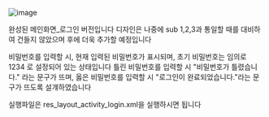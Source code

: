 ![image](https://github.com/user-attachments/assets/128fb57e-be5d-444e-865d-e1b9f75d1fc8)


완성된 메인화면_로그인 버전입니다
디자인은 나중에 sub 1,2,3과 통일할 때를 대비하여 건들지 않았으며 후에 더욱 추가할 예정입니다

비밀번호를 입력할 시, 현재 입력된 비밀번호가 표시되며, 초기 비밀번호는 임의로 1234 로 설정되어 있는 상태입니다
틀린 비밀번호를 입력할 시 "비밀번호가 틀렸습니다." 라는 문구가 뜨며, 
옳은 비밀번호를 입력할 시 "로그인이 완료되었습니다."라는 문구가 뜨도록 설걔하였습니다 

실행파일은 res_layout_activity_login.xml을 실행하시면 됩니다
